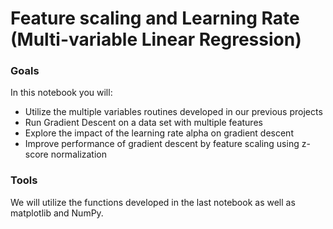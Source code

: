 # Feature scaling and Learning Rate (Multi-variable Linear Regression)
### Goals
In this notebook you will:
- Utilize the multiple variables routines developed in our previous projects
- Run Gradient Descent on a data set with multiple features
- Explore the impact of the learning rate alpha on gradient descent
- Improve performance of gradient descent by feature scaling using z-score normalization
### Tools
We will utilize the functions developed in the last notebook as well as matplotlib and NumPy.

